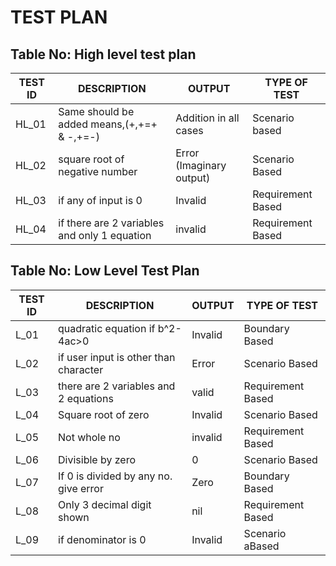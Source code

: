 # TEST PLAN
## Table No: High level test plan 

| TEST ID | DESCRIPTION | OUTPUT |   TYPE OF TEST    |
|---------|-------------|--------|--------------|
| HL_01|Same  should be added means,(+,+=+ & -,+=-) | Addition in all cases | Scenario based |
|       HL_02  |   square root of negative number |  Error (Imaginary output) | Scenario Based |
|      HL_03        |  if any of input is 0         |    Invalid        |    Requirement Based          |
|        HL_04       |      if there are 2 variables and only 1 equation        |  invalid            |        Requirement Based         |




    
       
       
## Table No: Low Level Test Plan

| TEST ID | DESCRIPTION | OUTPUT |   TYPE OF TEST    |
|---------|-------------|--------|-------------------|
| L_01|quadratic equation if b^2-4ac>0 | Invalid  |Boundary Based
|       L_02  |   if user input is other than character |  Error  | Scenario Based |
|      L_03        |  there are 2 variables and 2 equations       |    valid       |    Requirement Based          |
|        L_04       |      Square root of zero | Invalid        |       Scenario Based      |
|       L_05                        |   Not whole no                        |   invalid         |   Requirement Based            |
|   L_06                               |   Divisible by zero                 |   0                   |        Scenario Based                          |
|      L_07      | If 0 is divided by any no. give error                    |  Zero         |           Boundary Based         |  
|         L_08         | Only 3 decimal digit shown                   |    nil              |    Requirement Based       |
| L_09     |    if denominator is 0                  |  Invalid                 |   Scenario aBased                 |


